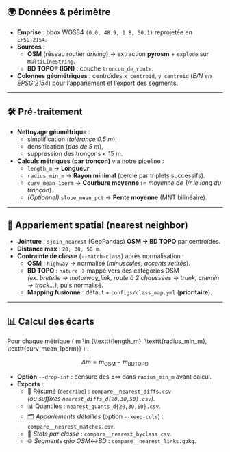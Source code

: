 ## 🌍 Données & périmètre

- **Emprise** : bbox WGS84 `(0.0, 48.9, 1.8, 50.1)` reprojetée en `EPSG:2154`.
- **Sources** :
  - **OSM** (réseau routier *driving*) → extraction **pyrosm** + `explode` sur `MultiLineString`.
  - **BD TOPO® (IGN)** : couche `troncon_de_route`.
- **Colonnes géométriques** : centroïdes `x_centroid`, `y_centroid` (*E/N en EPSG:2154*) pour l’appariement et l’export des segments.

---

## 🛠️ Pré-traitement

- **Nettoyage géométrique** :
  - simplification (*tolérance 0,5 m*),
  - densification (*pas de 5 m*),
  - suppression des tronçons < 15 m.
- **Calculs métriques (par tronçon)** via notre pipeline :
  - `length_m` → **Longueur**.
  - `radius_min_m` → **Rayon minimal** (cercle par triplets successifs).
  - `curv_mean_1perm` → **Courbure moyenne** (*= moyenne de 1/r le long du tronçon*).
  - *(Optionnel)* `slope_mean_pct` → **Pente moyenne** (MNT bilinéaire).

---

## 🔗 Appariement spatial (nearest neighbor)

- **Jointure** : `sjoin_nearest` (GeoPandas) **OSM → BD TOPO** par centroïdes.
- **Distance max** : `20, 30, 50 m`.
- **Contrainte de classe** (`--match-class`) après normalisation :
  - **OSM** : `highway` → normalisé (*minuscules, accents retirés*).
  - **BD TOPO** : `nature` → mappé vers des catégories OSM  
    *(ex. bretelle → motorway_link, route à 2 chaussées → trunk, chemin → track...)*, puis normalisé.
  - **Mapping fusionné** : défaut + `configs/class_map.yml` (**prioritaire**).

---

## 📊 Calcul des écarts

Pour chaque métrique \( m \in \{\texttt{length\_m}, \texttt{radius\_min\_m}, \texttt{curv\_mean\_1perm}\} \) :

$$
\Delta m = m_{\mathrm{OSM}} - m_{\mathrm{BDTOPO}}
$$

- **Option** `--drop-inf` : censure des ±∞ dans `radius_min_m` avant calcul.
- **Exports** :
  - 📄 Résumé (`describe`) : `compare__nearest_diffs.csv`  
    *(ou suffixes `nearest_diffs_d{20,30,50}.csv`)*.
  - 📊 Quantiles : `nearest_quants_d{20,30,50}.csv`.
  - 🗂️ *Appariements détaillés* (option `--keep-cols`) : `compare__nearest_matches.csv`.
  - 📑 *Stats par classe* : `compare__nearest_byclass.csv`.
  - 🌐 *Segments géo OSM↔BD* : `compare__nearest_links.gpkg`.